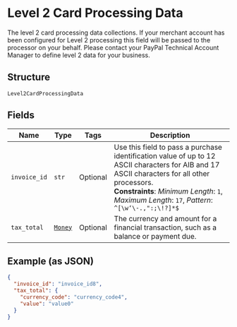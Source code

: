 
# Level 2 Card Processing Data

The level 2 card processing data collections. If your merchant account has been configured for Level 2 processing this field will be passed to the processor on your behalf. Please contact your PayPal Technical Account Manager to define level 2 data for your business.

## Structure

`Level2CardProcessingData`

## Fields

| Name | Type | Tags | Description |
|  --- | --- | --- | --- |
| `invoice_id` | `str` | Optional | Use this field to pass a purchase identification value of up to 12 ASCII characters for AIB and 17 ASCII characters for all other processors.<br>**Constraints**: *Minimum Length*: `1`, *Maximum Length*: `17`, *Pattern*: `^[\w‘\-.,":;\!?]*$` |
| `tax_total` | [`Money`](../../doc/models/money.md) | Optional | The currency and amount for a financial transaction, such as a balance or payment due. |

## Example (as JSON)

```json
{
  "invoice_id": "invoice_id8",
  "tax_total": {
    "currency_code": "currency_code4",
    "value": "value0"
  }
}
```

